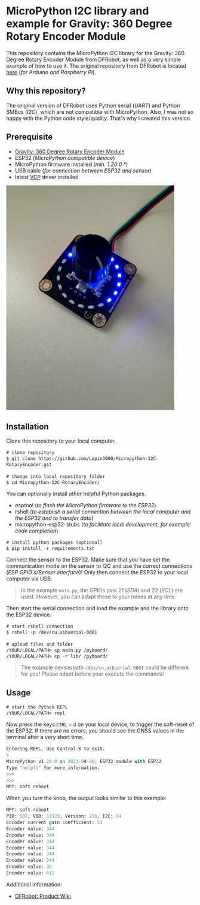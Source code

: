 # MicroPython I2C library and example for Gravity: 360 Degree Rotary Encoder Module

This repository contains the MicroPython I2C library for the Gravity: 360 Degree Rotary Encoder Module from DFRobot, as well as a very simple example of how to use it. The original repository from DFRobot is located [here](https://github.com/DFRobot/DFRobot_VisualRotaryEncoder) (_for Arduino and Raspberry Pi_).

## Why this repository?

The original version of DFRobot uses Python serial (_UART_) and Python SMBus (_I2C_), which are not compatible with MicroPython. Also, I was not so happy with the Python code style/quality. That's why I created this version.

## Prerequisite

- [Gravity: 360 Degree Rotary Encoder Module](https://www.dfrobot.com/product-2575.html?tracking=Mszf2HlGMStAAKkFfhNgg3QhFFchlilhR47u9vXX9o9Ko6giJYRJQdmwZjbDIvMV)
- ESP32 (_MicroPython compatible device_)
- MicroPython firmware installed (_min. 1.20.0.*_)
- USB cable (_for connection between ESP32 and sensor_)
- latest [VCP](https://www.silabs.com/developers/usb-to-uart-bridge-vcp-drivers?tab=downloads) driver installed

![RotaryEncoder.jpg](img/RotaryEncoder.jpg)

## Installation

Clone this repository to your local computer.

```shell
# clone repository
$ git clone https://github.com/Lupin3000/Micropython-I2C-RotaryEncoder.git

# change into local repository folder
$ cd Micropython-I2C-RotaryEncoder/
```

You can optionally install other helpful Python packages.

- esptool (_to flash the MicroPython firmware to the ESP32_)
- rshell (_to establish a serial connection between the local computer and the ESP32 and to transfer data_)
- micropython-esp32-stubs (_to facilitate local development, for example: code completion_)

```shell
# install python packages (optional)
$ pip install -r requirements.txt
```

Connect the sensor to the ESP32. Make sure that you have set the communication mode on the sensor to I2C and use the correct connections (_ESP GPIO's/Sensor interface_)! Only then connect the ESP32 to your local computer via USB.

> In the example `main.py`, the GPIOs pins 21 (_SDA_) and 22 (_SCL_) are used. However, you can adapt these to your needs at any time.

Then start the serial connection and load the example and the library onto the ESP32 device.

```shell
# start rshell connection
$ rshell -p /dev/cu.usbserial-0001

# upload files and folder
/YOUR/LOCAL/PATH> cp main.py /pyboard/
/YOUR/LOCAL/PATH> cp -r lib/ /pyboard/
```

> The example device/path `/dev/cu.usbserial-0001` could be different for you! Please adapt before your execute the commands!

## Usage

```shell
# start the Python REPL
/YOUR/LOCAL/PATH> repl
```

Now press the keys `CTRL` + `d` on your local device, to trigger the soft-reset of the ESP32. If there are no errors, you should see the GNSS values in the terminal after a very short time.

```python
Entering REPL. Use Control-X to exit.
>
MicroPython v1.20.0 on 2023-04-26; ESP32 module with ESP32
Type "help()" for more information.
>>> 
>>> 
MPY: soft reboot
```

When you turn the knob, the output looks similar to this example:

```python
MPY: soft reboot
PID: 502, VID: 13123, Version: 256, I2C: 84
Encoder current gain coefficient: 51
Encoder value: 344
Encoder value: 344
Encoder value: 344
Encoder value: 344
Encoder value: 344
Encoder value: 344
Encoder value: 38
Encoder value: 612
```

Additional information:

- [DFRobot: Product Wiki](https://wiki.dfrobot.com/SKU_SEN0502_Rotary_Encoder_Module_I2C)
